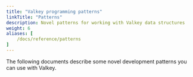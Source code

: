 ```yaml
---
title: "Valkey programming patterns"
linkTitle: "Patterns"
description: Novel patterns for working with Valkey data structures
weight: 6
aliases: [
    /docs/reference/patterns
]
---
```


The following documents describe some novel development patterns you can use with Valkey.
